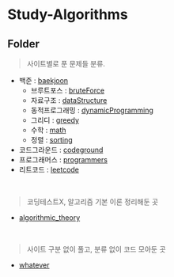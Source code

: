 # Study-Algorithms

## Folder

> 사이트별로 푼 문제들 분류.
- 백준 : <a href="https://github.com/1Dohyeon/Study-Algorithms/tree/main/baekjoon">baekjoon</a>
    - 브루트포스 : <a href="https://github.com/1Dohyeon/Study-Algorithms/tree/main/baekjoon/bruteForce/py">bruteForce</a>
    - 자료구조 : <a href="https://github.com/1Dohyeon/Study-Algorithms/tree/main/baekjoon/dataStructure">dataStructure</a>
    - 동적프로그래밍 : <a href="https://github.com/1Dohyeon/Study-Algorithms/tree/main/baekjoon/dynamicProgramming">dynamicProgramming</a>
    - 그리디 : <a href="https://github.com/1Dohyeon/Study-Algorithms/tree/main/baekjoon/greedy/py">greedy</a>
    - 수학 : <a href="https://github.com/1Dohyeon/Study-Algorithms/tree/main/baekjoon/math">math</a>
    - 정렬 : <a href="https://github.com/1Dohyeon/Study-Algorithms/tree/main/baekjoon/sorting">sorting</a>
- 코드그라운드 : <a href="https://github.com/1Dohyeon/Study-Algorithms/tree/main/codeground">codeground</a>
- 프로그래머스 : <a href="https://github.com/1Dohyeon/Study-Algorithms/tree/main/programmers">programmers</a>
- 리트코드 : <a href="https://github.com/1Dohyeon/Study-Algorithms/tree/main/leetcode/java">leetcode</a>
<br>

>  코딩테스트X, 알고리즘 기본 이론 정리해둔 곳
- <a href="https://github.com/1Dohyeon/Study-Algorithms/tree/main/algorithmic_theory">algorithmic_theory</a>
<br>

>  사이트 구분 없이 풀고, 분류 없이 코드 모아둔 곳
- <a href="https://github.com/1Dohyeon/Study-Algorithms/tree/main/whatever">whatever</a>
<br>